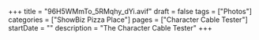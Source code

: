 +++
title = "96H5WMmTo_5RMqhy_dYi.avif"
draft = false
tags = ["Photos"]
categories = ["ShowBiz Pizza Place"]
pages = ["Character Cable Tester"]
startDate = ""
description = "The Character Cable Tester"
+++
